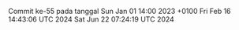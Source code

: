 Commit ke-55 pada tanggal Sun Jan 01 14:00 2023 +0100
Fri Feb 16 14:43:06 UTC 2024
Sat Jun 22 07:24:19 UTC 2024
